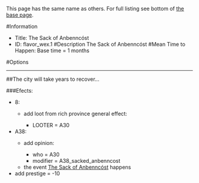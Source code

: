 This page has the same name as others. For full listing see bottom of [the base page](the_sack_of_anbenncost.md).

#Information
 - Title: The Sack of Anbenncóst
 - ID: flavor_wex.1
#Description
The Sack of Anbenncóst
#Mean Time to Happen:
Base time = 1 months

#Options

___
##The city will take years to recover...

###Efects:<ul><li>8:</li><ul><li>add loot from rich province general effect:</li><ul><li>LOOTER = A30</li></ul></ul><li>A38:</li><ul><li>add opinion:</li><ul><li>who = A30</li><li>modifier = A38_sacked_anbenncost</li></ul><li>the event [The Sack of Anbenncóst](../events/the_sack_of_anbenncost.md) happens</li></ul><li>add prestige = -10</li></ul>
